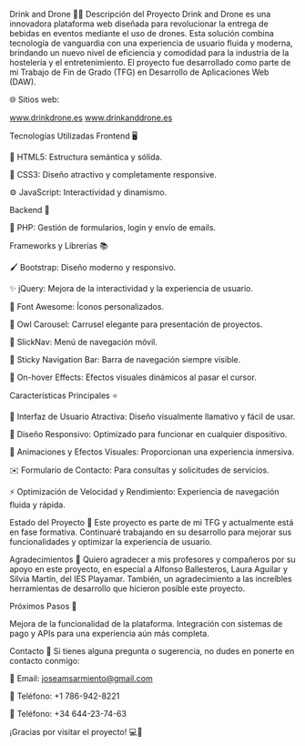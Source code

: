 Drink and Drone 🚁🥤
Descripción del Proyecto
Drink and Drone es una innovadora plataforma web diseñada para revolucionar la entrega de bebidas en eventos mediante el uso de drones. Esta solución combina tecnología de vanguardia con una experiencia de usuario fluida y moderna, brindando un nuevo nivel de eficiencia y comodidad para la industria de la hostelería y el entretenimiento. El proyecto fue desarrollado como parte de mi Trabajo de Fin de Grado (TFG) en Desarrollo de Aplicaciones Web (DAW).

🌐 Sitios web:

www.drinkdrone.es
www.drinkanddrone.es

Tecnologías Utilizadas
Frontend 🖥️

🎨 HTML5: Estructura semántica y sólida.

💅 CSS3: Diseño atractivo y completamente responsive.

⚙️ JavaScript: Interactividad y dinamismo.

Backend 🔧

🐘 PHP: Gestión de formularios, login y envío de emails.

Frameworks y Librerías 📚

🖌️ Bootstrap: Diseño moderno y responsivo.

✨ jQuery: Mejora de la interactividad y la experiencia de usuario.

🔣 Font Awesome: Íconos personalizados.

🎠 Owl Carousel: Carrusel elegante para presentación de proyectos.

📱 SlickNav: Menú de navegación móvil.

📌 Sticky Navigation Bar: Barra de navegación siempre visible.

🎨 On-hover Effects: Efectos visuales dinámicos al pasar el cursor.

Características Principales ⭐

🌟 Interfaz de Usuario Atractiva: Diseño visualmente llamativo y fácil de usar.

📱 Diseño Responsivo: Optimizado para funcionar en cualquier dispositivo.

🎥 Animaciones y Efectos Visuales: Proporcionan una experiencia inmersiva.

✉️ Formulario de Contacto: Para consultas y solicitudes de servicios.

⚡ Optimización de Velocidad y Rendimiento: Experiencia de navegación fluida y rápida.

Estado del Proyecto 🚧
Este proyecto es parte de mi TFG y actualmente está en fase formativa. Continuaré trabajando en su desarrollo para mejorar sus funcionalidades y optimizar la experiencia de usuario.

Agradecimientos 🙌
Quiero agradecer a mis profesores y compañeros por su apoyo en este proyecto, en especial a Alfonso Ballesteros, Laura Aguilar y Silvia Martín, del IES Playamar. 
También, un agradecimiento a las increíbles herramientas de desarrollo que hicieron posible este proyecto.

Próximos Pasos 🚀

Mejora de la funcionalidad de la plataforma.
Integración con sistemas de pago y APIs para una experiencia aún más completa.

Contacto 📩
Si tienes alguna pregunta o sugerencia, no dudes en ponerte en contacto conmigo:

📧 Email: joseamsarmiento@gmail.com

📱 Teléfono: +1 786-942-8221

📱 Teléfono: +34 644-23-74-63

¡Gracias por visitar el proyecto! 💻🚁
